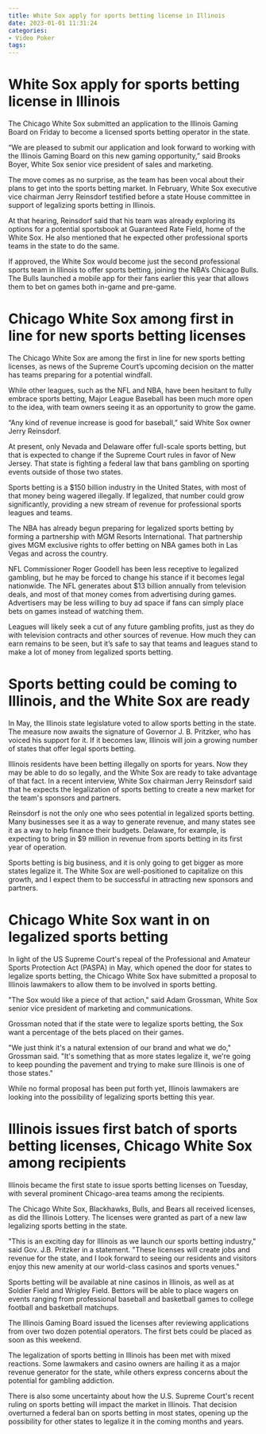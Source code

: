 ```yaml
---
title: White Sox apply for sports betting license in Illinois
date: 2023-01-01 11:31:24
categories:
- Video Poker
tags:
---
```



#  White Sox apply for sports betting license in Illinois

The Chicago White Sox submitted an application to the Illinois Gaming Board on Friday to become a licensed sports betting operator in the state.

“We are pleased to submit our application and look forward to working with the Illinois Gaming Board on this new gaming opportunity,” said Brooks Boyer, White Sox senior vice president of sales and marketing.

The move comes as no surprise, as the team has been vocal about their plans to get into the sports betting market. In February, White Sox executive vice chairman Jerry Reinsdorf testified before a state House committee in support of legalizing sports betting in Illinois.

At that hearing, Reinsdorf said that his team was already exploring its options for a potential sportsbook at Guaranteed Rate Field, home of the White Sox. He also mentioned that he expected other professional sports teams in the state to do the same.

If approved, the White Sox would become just the second professional sports team in Illinois to offer sports betting, joining the NBA’s Chicago Bulls. The Bulls launched a mobile app for their fans earlier this year that allows them to bet on games both in-game and pre-game.

#  Chicago White Sox among first in line for new sports betting licenses

The Chicago White Sox are among the first in line for new sports betting licenses, as news of the Supreme Court’s upcoming decision on the matter has teams preparing for a potential windfall.

While other leagues, such as the NFL and NBA, have been hesitant to fully embrace sports betting, Major League Baseball has been much more open to the idea, with team owners seeing it as an opportunity to grow the game.

“Any kind of revenue increase is good for baseball,” said White Sox owner Jerry Reinsdorf.

At present, only Nevada and Delaware offer full-scale sports betting, but that is expected to change if the Supreme Court rules in favor of New Jersey. That state is fighting a federal law that bans gambling on sporting events outside of those two states.

Sports betting is a $150 billion industry in the United States, with most of that money being wagered illegally. If legalized, that number could grow significantly, providing a new stream of revenue for professional sports leagues and teams.

The NBA has already begun preparing for legalized sports betting by forming a partnership with MGM Resorts International. That partnership gives MGM exclusive rights to offer betting on NBA games both in Las Vegas and across the country.

NFL Commissioner Roger Goodell has been less receptive to legalized gambling, but he may be forced to change his stance if it becomes legal nationwide. The NFL generates about $13 billion annually from television deals, and most of that money comes from advertising during games. Advertisers may be less willing to buy ad space if fans can simply place bets on games instead of watching them.

Leagues will likely seek a cut of any future gambling profits, just as they do with television contracts and other sources of revenue. How much they can earn remains to be seen, but it’s safe to say that teams and leagues stand to make a lot of money from legalized sports betting.

#  Sports betting could be coming to Illinois, and the White Sox are ready


In May, the Illinois state legislature voted to allow sports betting in the state. The measure now awaits the signature of Governor J. B. Pritzker, who has voiced his support for it. If it becomes law, Illinois will join a growing number of states that offer legal sports betting.

Illinois residents have been betting illegally on sports for years. Now they may be able to do so legally, and the White Sox are ready to take advantage of that fact. In a recent interview, White Sox chairman Jerry Reinsdorf said that he expects the legalization of sports betting to create a new market for the team's sponsors and partners.

Reinsdorf is not the only one who sees potential in legalized sports betting. Many businesses see it as a way to generate revenue, and many states see it as a way to help finance their budgets. Delaware, for example, is expecting to bring in $9 million in revenue from sports betting in its first year of operation.

Sports betting is big business, and it is only going to get bigger as more states legalize it. The White Sox are well-positioned to capitalize on this growth, and I expect them to be successful in attracting new sponsors and partners.

#  Chicago White Sox want in on legalized sports betting

In light of the US Supreme Court's repeal of the Professional and Amateur Sports Protection Act (PASPA) in May, which opened the door for states to legalize sports betting, the Chicago White Sox have submitted a proposal to Illinois lawmakers to allow them to be involved in sports betting.

"The Sox would like a piece of that action," said Adam Grossman, White Sox senior vice president of marketing and communications.

Grossman noted that if the state were to legalize sports betting, the Sox want a percentage of the bets placed on their games.

"We just think it's a natural extension of our brand and what we do," Grossman said. "It's something that as more states legalize it, we're going to keep pounding the pavement and trying to make sure Illinois is one of those states."

While no formal proposal has been put forth yet, Illinois lawmakers are looking into the possibility of legalizing sports betting this year.

#  Illinois issues first batch of sports betting licenses, Chicago White Sox among recipients

Illinois became the first state to issue sports betting licenses on Tuesday, with several prominent Chicago-area teams among the recipients.

The Chicago White Sox, Blackhawks, Bulls, and Bears all received licenses, as did the Illinois Lottery. The licenses were granted as part of a new law legalizing sports betting in the state.

"This is an exciting day for Illinois as we launch our sports betting industry," said Gov. J.B. Pritzker in a statement. "These licenses will create jobs and revenue for the state, and I look forward to seeing our residents and visitors enjoy this new amenity at our world-class casinos and sports venues."

Sports betting will be available at nine casinos in Illinois, as well as at Soldier Field and Wrigley Field. Bettors will be able to place wagers on events ranging from professional baseball and basketball games to college football and basketball matchups.

The Illinois Gaming Board issued the licenses after reviewing applications from over two dozen potential operators. The first bets could be placed as soon as this weekend.

The legalization of sports betting in Illinois has been met with mixed reactions. Some lawmakers and casino owners are hailing it as a major revenue generator for the state, while others express concerns about the potential for gambling addiction.

There is also some uncertainty about how the U.S. Supreme Court's recent ruling on sports betting will impact the market in Illinois. That decision overturned a federal ban on sports betting in most states, opening up the possibility for other states to legalize it in the coming months and years.